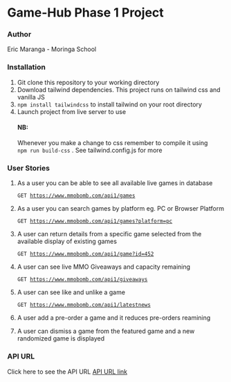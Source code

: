 # Game-Hub Phase 1 Project

### Author
Eric Maranga - Moringa School

### Installation
   1. Git clone this repository to your working directory
   2. Download tailwind dependencies. This project runs on tailwind css and vanilla JS
   3. <code>npm install tailwindcss</code> to install tailwind on your root directory
   4. Launch project from  live server to use
      #### NB:
      Whenever you make a change to css remember to compile it using <code> npm run build-css</code> . See tailwind.config.js for more

### User Stories
 1. As a user you can be able to see all available live games in  database

    <code>GET https://www.mmobomb.com/api1/games </code>
 2. As a user you can search games by platform eg. PC or Browser Platform
 
    <code>GET https://www.mmobomb.com/api1/games?platform=pc </code>
 3. A user can return details from a specific game selected from the available display of existing games
 
    <code>GET https://www.mmobomb.com/api1/game?id=452 </code>
 4. A user can see live MMO Giveaways and capacity remaining
 
    <code>GET https://www.mmobomb.com/api1/giveaways </code>
 5. A user can see like and unlike a game
 
    <code>GET https://www.mmobomb.com/api1/latestnews </code>

6. A user add a pre-order a game and it reduces pre-orders reamining
7. A user can dismiss a game from the featured game and a new randomized game is displayed

### API URL
Click here to see the API URL [API URL link](https://www.mmobomb.com/api1/games)